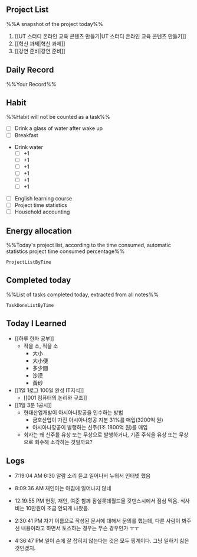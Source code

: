 ## Project List
%%A snapshot of the project today%%
1. [[UT 스터디 온라인 교육 콘텐츠 만들기|UT 스터디 온라인 교육 콘텐츠 만들기]]
2. [[혁신 과제|혁신 과제]]
3. [[강연 준비|강연 준비]]

## Daily Record
%%Your Record%%

## Habit
%%Habit will not be counted as a task%%
- [ ] Drink a glass of water after wake up
- [ ] Breakfast
- Drink water
	- [ ] +1
	- [ ] +1
	- [ ] +1
	- [ ] +1
	- [ ] +1
	- [ ] +1
- [ ] English learning course
- [ ] Project time statistics
- [ ] Household accounting

## Energy allocation
%%Today's project list, according to the time consumed, automatic statistics project time consumed percentage%%
```LifeOS
ProjectListByTime
```

## Completed today
%%List of tasks completed today, extracted from all notes%%
```LifeOS
TaskDoneListByTime
```


## Today I Learned
- [[하루 한자 공부]]
	- 작을 소, 적을 소
		- 大小
		- 大小便
		- 多少間
		- 沙漠
		- 黃砂
- [[1일 1로그 100일 완성 IT지식]]
	- [[001 컴퓨터의 논리와 구조]]
- [[1일 3분 1공시]]
	- 현대산업개발이 아시아나항공을 인수하는 방법
		- 금호산업이 가진 아시아나항공 지분 31%를 매입(3200억 원)
		- 아시아나항공이 발행하는 신주(1조 1800억 원)를 매입
	- 회사는 왜 신주를 유상 또는 무상으로 발행하거나, 기존 주식을 유상 또는 무상으로 회수해 소각하는 것일까요?

## Logs

- 7:19:04 AM 6:30 알람 소리 듣고 일어나서 누워서 인터넷 했음

- 8:09:36 AM 재인이는 아침에 일어나지 않네
- 12:19:55 PM 현정, 재인, 여준 함께 잠실롯데월드몰 갓덴스시에서 점심 먹음. 식사비는 10만원이 조금 안되게 나왔음.
- 2:30:41 PM 자기 이름으로 작성된 문서에 대해서 문의를 했는데, 다른 사람이 봐주신 내용이라고 하면서 토스하는 경우는 무슨 경우인가 ㅜㅜ
- 4:36:47 PM 일이 손에 잘 잡히지 않는다는 것은 모두 핑계이다. 그냥 일하기 싫은 것인겠지.